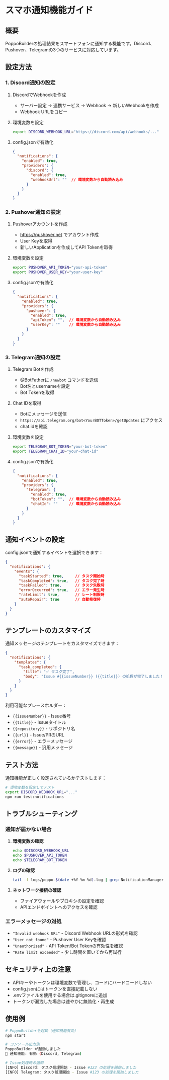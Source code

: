 # スマホ通知機能ガイド

## 概要
PoppoBuilderの処理結果をスマートフォンに通知する機能です。Discord、Pushover、Telegramの3つのサービスに対応しています。

## 設定方法

### 1. Discord通知の設定

1. DiscordでWebhookを作成
   - サーバー設定 → 連携サービス → Webhook → 新しいWebhookを作成
   - Webhook URLをコピー

2. 環境変数を設定
   ```bash
   export DISCORD_WEBHOOK_URL="https://discord.com/api/webhooks/..."
   ```

3. config.jsonで有効化
   ```json
   {
     "notifications": {
       "enabled": true,
       "providers": {
         "discord": {
           "enabled": true,
           "webhookUrl": ""  // 環境変数から自動読み込み
         }
       }
     }
   }
   ```

### 2. Pushover通知の設定

1. Pushoverアカウントを作成
   - https://pushover.net でアカウント作成
   - User Keyを取得
   - 新しいApplicationを作成してAPI Tokenを取得

2. 環境変数を設定
   ```bash
   export PUSHOVER_API_TOKEN="your-api-token"
   export PUSHOVER_USER_KEY="your-user-key"
   ```

3. config.jsonで有効化
   ```json
   {
     "notifications": {
       "enabled": true,
       "providers": {
         "pushover": {
           "enabled": true,
           "apiToken": "",  // 環境変数から自動読み込み
           "userKey": ""    // 環境変数から自動読み込み
         }
       }
     }
   }
   ```

### 3. Telegram通知の設定

1. Telegram Botを作成
   - @BotFatherに `/newbot` コマンドを送信
   - Bot名とusernameを設定
   - Bot Tokenを取得

2. Chat IDを取得
   - Botにメッセージを送信
   - `https://api.telegram.org/bot<YourBOTToken>/getUpdates` にアクセス
   - chat.idを確認

3. 環境変数を設定
   ```bash
   export TELEGRAM_BOT_TOKEN="your-bot-token"
   export TELEGRAM_CHAT_ID="your-chat-id"
   ```

4. config.jsonで有効化
   ```json
   {
     "notifications": {
       "enabled": true,
       "providers": {
         "telegram": {
           "enabled": true,
           "botToken": "",  // 環境変数から自動読み込み
           "chatId": ""     // 環境変数から自動読み込み
         }
       }
     }
   }
   ```

## 通知イベントの設定

config.jsonで通知するイベントを選択できます：

```json
{
  "notifications": {
    "events": {
      "taskStarted": true,     // タスク開始時
      "taskCompleted": true,   // タスク完了時
      "taskFailed": true,      // タスク失敗時
      "errorOccurred": true,   // エラー発生時
      "rateLimit": true,       // レート制限時
      "autoRepair": true       // 自動修復時
    }
  }
}
```

## テンプレートのカスタマイズ

通知メッセージのテンプレートをカスタマイズできます：

```json
{
  "notifications": {
    "templates": {
      "task_completed": {
        "title": "✅ タスク完了",
        "body": "Issue #{{issueNumber}} ({{title}}) の処理が完了しました！"
      }
    }
  }
}
```

利用可能なプレースホルダー：
- `{{issueNumber}}` - Issue番号
- `{{title}}` - Issueタイトル
- `{{repository}}` - リポジトリ名
- `{{url}}` - Issue/PRのURL
- `{{error}}` - エラーメッセージ
- `{{message}}` - 汎用メッセージ

## テスト方法

通知機能が正しく設定されているかテストします：

```bash
# 環境変数を設定してテスト
export DISCORD_WEBHOOK_URL="..."
npm run test:notifications
```

## トラブルシューティング

### 通知が届かない場合

1. **環境変数の確認**
   ```bash
   echo $DISCORD_WEBHOOK_URL
   echo $PUSHOVER_API_TOKEN
   echo $TELEGRAM_BOT_TOKEN
   ```

2. **ログの確認**
   ```bash
   tail -f logs/poppo-$(date +%Y-%m-%d).log | grep NotificationManager
   ```

3. **ネットワーク接続の確認**
   - ファイアウォールやプロキシの設定を確認
   - APIエンドポイントへのアクセスを確認

### エラーメッセージの対処

- `"Invalid webhook URL"` - Discord Webhook URLの形式を確認
- `"User not found"` - Pushover User Keyを確認
- `"Unauthorized"` - API Token/Bot Tokenの有効性を確認
- `"Rate limit exceeded"` - 少し時間を置いてから再試行

## セキュリティ上の注意

- APIキーやトークンは環境変数で管理し、コードにハードコードしない
- config.jsonにはトークンを直接記載しない
- .envファイルを使用する場合は.gitignoreに追加
- トークンが漏洩した場合は速やかに無効化・再生成

## 使用例

```bash
# PoppoBuilderを起動（通知機能有効）
npm start

# コンソール出力例
PoppoBuilder が起動しました
📢 通知機能: 有効 (Discord, Telegram)

# Issue処理時の通知
[INFO] Discord: タスク処理開始 - Issue #123 の処理を開始しました
[INFO] Telegram: タスク処理開始 - Issue #123 の処理を開始しました
```